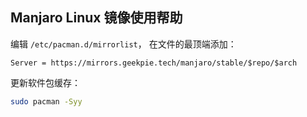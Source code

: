 ## Manjaro Linux 镜像使用帮助

编辑 `/etc/pacman.d/mirrorlist`， 在文件的最顶端添加：

```
Server = https://mirrors.geekpie.tech/manjaro/stable/$repo/$arch
```

更新软件包缓存：

```bash
sudo pacman -Syy
```